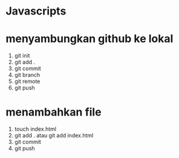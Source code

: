 # Javascripts

# menyambungkan github ke lokal
1. git init
3. git add .
4. git commit
5. git branch
6. git remote
7. git push

# menambahkan file
1. touch index.html
2. git add . atau git add index.html
3. git commit
4. git push
